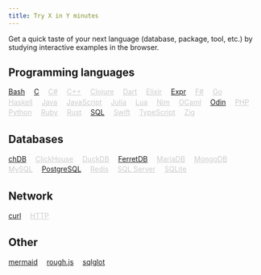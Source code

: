 ```yaml
---
title: Try X in Y minutes
---
```


<style>
.lang {
    display: inline-block;
    margin-right: 1em;
    margin-bottom: 0.25em;
}
a.disabled {
    pointer-events: none;
    color: #ccc;
    border-bottom-color: rgba(0, 0, 0, 0.14);
}
</style>

Get a quick taste of your next language (database, package, tool, etc.) by studying interactive examples in the browser.

## Programming languages

<a class="lang" href="/try/bash/">Bash</a>
<a class="lang" href="/try/c/">C</a>
<a class="lang disabled" href="">C#</a>
<a class="lang disabled" href="">C++</a>
<a class="lang disabled" href="">Clojure</a>
<a class="lang disabled" href="">Dart</a>
<a class="lang disabled" href="">Elixir</a>
<a class="lang" href="/try/expr-lang/">Expr</a>
<a class="lang disabled" href="">F#</a>
<a class="lang disabled" href="">Go</a>
<a class="lang disabled" href="">Haskell</a>
<a class="lang disabled" href="">Java</a>
<a class="lang disabled" href="">JavaScript</a>
<a class="lang disabled" href="">Julia</a>
<a class="lang disabled" href="">Lua</a>
<a class="lang disabled" href="">Nim</a>
<a class="lang disabled" href="">OCaml</a>
<a class="lang" href="/try/odin/">Odin</a>
<a class="lang disabled" href="">PHP</a>
<a class="lang disabled" href="">Python</a>
<a class="lang disabled" href="">Ruby</a>
<a class="lang disabled" href="">Rust</a>
<a class="lang" href="/try/sql/">SQL</a>
<a class="lang disabled" href="">Swift</a>
<a class="lang disabled" href="">TypeScript</a>
<a class="lang disabled" href="">Zig</a>

## Databases

<a class="lang" href="/try/chdb/">chDB</a>
<a class="lang disabled" href="">ClickHouse</a>
<a class="lang disabled" href="">DuckDB</a>
<a class="lang" href="/try/ferretdb/">FerretDB</a>
<a class="lang disabled" href="">MariaDB</a>
<a class="lang disabled" href="">MongoDB</a>
<a class="lang disabled" href="">MySQL</a>
<a class="lang" href="/try/postgres/">PostgreSQL</a>
<a class="lang disabled" href="">Redis</a>
<a class="lang disabled" href="">SQL Server</a>
<a class="lang disabled" href="">SQLite</a>

## Network

<a class="lang" href="/try/curl/">curl</a>
<a class="lang disabled" href="">HTTP</a>

## Other

<a class="lang" href="/try/mermaid/">mermaid</a>
<a class="lang" href="/try/rough-js/">rough.js</a>
<a class="lang" href="/try/sqlglot/">sqlglot</a>
